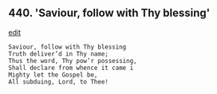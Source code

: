 
## 440.  'Saviour, follow with Thy blessing'
[edit](https://docs.google.com/document/d/1EM_Bodwy2Enr4eDr_susCNzaeXB4j6Pq/edit?mode=html)



    Saviour, follow with Thy blessing 
    Truth deliver’d in Thy name;
    Thus the word, Thy pow’r possessing, 
    Shall declare from whence it came i 
    Mighty let the Gospel be,
    All subduing, Lord, to Thee!
